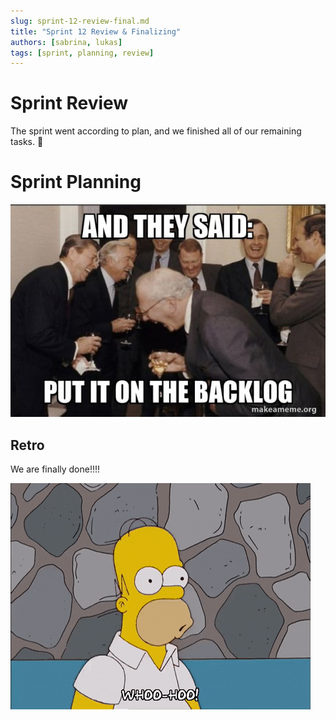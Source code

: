 ```yaml
---
slug: sprint-12-review-final.md
title: "Sprint 12 Review & Finalizing"
authors: [sabrina, lukas]
tags: [sprint, planning, review]
---
```


# Sprint Review
The sprint went according to plan, and we finished all of our remaining tasks. 🎉

# Sprint Planning

![Finished!](/img/finish_meme.png)


## Retro

We are finally done!!!!

![Finished!](/img/woohoo.gif)

